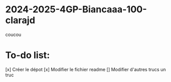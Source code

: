 # 2024-2025-4GP-Biancaaa-100-clarajd
coucou

# To-do list:

[x] Créer le dépot
[x] Modifier le fichier readme
[] Modifier d'autres trucs
un truc
